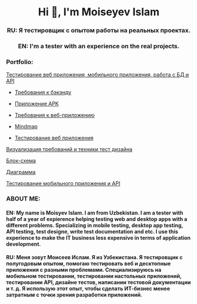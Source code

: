 <h1 align="center">Hi 👋, I'm Moiseyev Islam</h1>
<h3 align="center">RU: Я тестировщик с опытом работы на реальных проектах.</h3>
<h3 align="center">EN: I'm a tester with an experience on the real projects.</h3>
<h3 align="left">Portfolio:</h3>
<p><a href="https://github.com/WirmanJO/WirmanJO/blob/main/Practicum/Fifth/main_project.xlsx">Тестирование веб приложения, мобильного приложения, работа с БД и API</a></p>
<ul><li><p><a href="https://github.com/WirmanJO/WirmanJO/blob/main/Practicum/Application%20and%20requirement/requirements_backend.pdf">Требования к бэкэнду</a></p></li>
<li><p><a href="https://github.com/WirmanJO/WirmanJO/blob/main/Practicum/Application%20and%20requirement/scooter-v2.0.apk">Приложение APK</a></p>
<li><p><a href="https://github.com/WirmanJO/WirmanJO/blob/main/Practicum/Application%20and%20requirement/wed.pdf">Требования к веб-приложению</a></p></li>
<li><p><a href="https://github.com/WirmanJO/WirmanJO/blob/main/Practicum/Application%20and%20requirement/Ya..drawio.png">Mindmap</a></p></li>
<li><p><a href="https://github.com/WirmanJO/WirmanJO/blob/main/Practicum/Second/%D0%9C%D0%BE%D0%B8%D1%81%D0%B5%D0%B5%D0%B2_%D0%98%D1%81%D0%BB%D0%B0%D0%BC_2_%D0%B9_%D1%81%D0%BF%D1%80%D0%B8%D0%BD%D1%82_43_1_%D0%BA%D0%BE%D0%B3%D0%BE%D1%80%D1%82%D0%B0.xlsx">Тестирование веб приложения</a></p></li></ul>
<p><a href="https://github.com/WirmanJO/WirmanJO/blob/main/Practicum/First/%D0%9C%D0%BE%D0%B8%D1%81%D0%B5%D0%B5%D0%B2_%D0%98%D1%81%D0%BB%D0%B0%D0%BC_43_1_%D1%8F_%D0%BA%D0%BE%D0%B3%D0%BE%D1%80%D1%82%D0%B0_%E2%80%94_1_%D0%B9_%D1%81%D0%BF%D1%80%D0%B8%D0%BD%D1%82.xlsx">Визуализация требований и техники тест дизайна</a></p>
<p><a href="https://github.com/WirmanJO/WirmanJO/blob/main/Practicum/First/%D0%91%D0%BB%D0%BE%D0%BA%20%D1%81%D1%85%D0%B5%D0%BC%D0%B0.pdf">Блок-схема</a></p>
<p><a href="https://github.com/WirmanJO/WirmanJO/blob/main/Practicum/First/%D0%94%D0%B8%D0%B0%D0%B3%D1%80%D0%B0%D0%BC%D0%BC%D0%B0.pdf">Диаграмма</a></p>
<p><a href="https://github.com/WirmanJO/WirmanJO/blob/main/Practicum/Third/%D0%9C%D0%BE%D0%B8%D1%81%D0%B5%D0%B5%D0%B2_%D0%98%D1%81%D0%BB%D0%B0%D0%BC_43_1%D0%BA%D0%BE%D0%B3%D0%BE%D1%80%D1%82%D0%B0_%E2%80%94_3_%D0%B9_%D1%81%D0%BF%D1%80%D0%B8%D0%BD%D1%82_1.xlsx">Тестирование мобильного приложения и API</a></p>
<h3 align="left">ABOUT ME:</h3>
<h4 align="left">EN: My name is Moisyev Islam. I am from Uzbekistan. I am a tester with half of a year of expierence helping testing web and desktop apps with a different problems. Specializing in mobile testing, desktop app testing, API testing, test designe, write test documentation and etc. I use this experience to make the IT business less expensive in terms of application development.</h3>
<h4 align="left">RU: Меня зовут Моисеев Ислам. Я из Узбекистана. Я тестировщик с полугодовым опытом, помогаю тестировать веб и десктопные приложения с разными проблемами. Специализируюсь на мобильном тестировании, тестировании настольных приложений, тестировании API, дизайне тестов, написании тестовой документации и т. д. Я использую этот опыт, чтобы сделать ИТ-бизнес менее затратным с точки зрения разработки приложений.</h3>